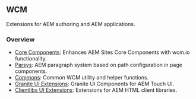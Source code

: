## WCM

Extensions for AEM authoring and AEM applications.

### Overview

* [Core Components](core-components/): Enhances AEM Sites Core Components with wcm.io functionality.
* [Parsys](parsys/): AEM paragraph system based on path configuration in page components.
* [Commons](commons/): Common WCM utility and helper functions.
* [Granite UI Extensions](ui/granite/): Granite UI Components for AEM Touch UI.
* [Clientlibs UI Extensions](ui/clientlibs/): Extensions for AEM HTML client libraries.
